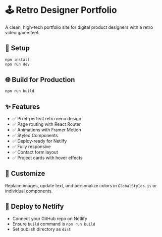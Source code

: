 # 🕹️ Retro Designer Portfolio

A clean, high-tech portfolio site for digital product designers with a retro video game feel.

## 🚀 Setup

```bash
npm install
npm run dev
```

## 🌐 Build for Production

```bash
npm run build
```

## ✨ Features

- ✅ Pixel-perfect retro neon design
- ✅ Page routing with React Router
- ✅ Animations with Framer Motion
- ✅ Styled Components
- ✅ Deploy-ready for Netlify
- ✅ Fully responsive
- ✅ Contact form layout
- ✅ Project cards with hover effects

## 🔧 Customize

Replace images, update text, and personalize colors in `GlobalStyles.js` or individual components.

## 🚀 Deploy to Netlify

- Connect your GitHub repo on Netlify
- Ensure `build` command is `npm run build`
- Set publish directory as `dist`
